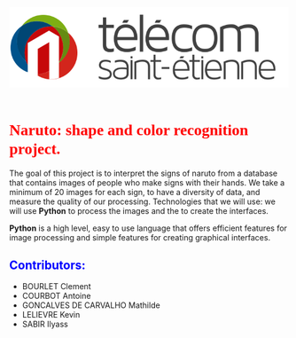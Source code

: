 ![Alt text](https://github.com/CourbotA/Naruto/blob/main/logo.svg)
<img scr="https://github.com/CourbotA/Naruto/blob/main/logo.svg">
# <span style="color:red; font-family: 'Bebas Neue';">Naruto: shape and color recognition project.</span>

The goal of this project is to interpret the signs of naruto from a database that contains images of people who make signs with their hands.
We take a minimum of 20 images for each sign, to have a diversity of data, and measure the quality of our processing.
Technologies that we will use:
we will use **Python** to process the images and the to create the interfaces.

**Python** is a high level, easy to use language that offers efficient features for image processing and simple features for creating graphical interfaces.

##  <span style="color:blue">Contributors:</span>
- BOURLET Clement
- COURBOT Antoine
- GONCALVES DE CARVALHO Mathilde
- LELIEVRE Kevin
- SABIR Ilyass
